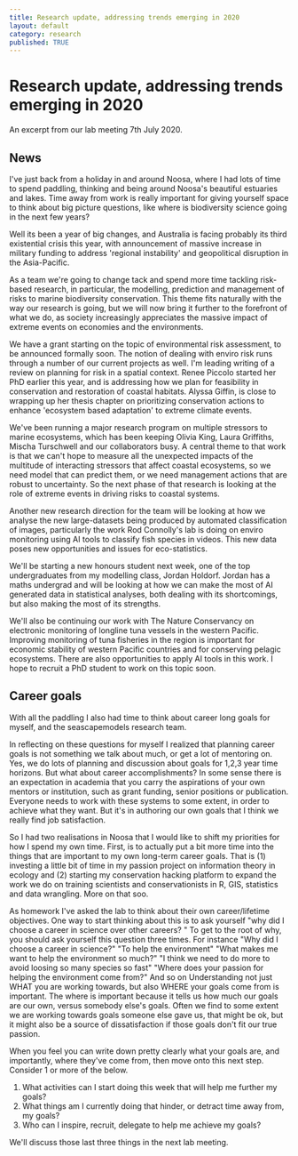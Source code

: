 ```yaml
---
title: Research update, addressing trends emerging in 2020
layout: default
category: research
published: TRUE
---
```


# Research update, addressing trends emerging in 2020

An excerpt from our lab meeting 7th July 2020.

## News

I've just back from  a holiday in and around Noosa, where I had lots of time to spend paddling, thinking and being around Noosa's beautiful estuaries and lakes. Time away from work is really important for giving yourself space to think about big picture questions, like where is biodiversity science going in the next few years?

Well its been a year of big changes, and Australia is facing probably its third existential crisis this year, with announcement of massive increase in military funding to address 'regional instability' and geopolitical disruption in the Asia-Pacific.

As a team we're going to change tack and spend more time tackling risk-based research, in particular, the modelling, prediction and management of risks to marine biodiversity conservation. This theme fits naturally with the way our research is going, but we will now bring it further to the forefront of what we do, as society increasingly appreciates the massive impact of extreme events on economies and the environments.

We have a grant starting on the topic of environmental risk assessment, to be announced formally soon. The notion of dealing with enviro risk runs through a number of our current projects as well. I'm leading writing of a review on planning for risk in a spatial context. Renee Piccolo started her PhD earlier this year, and is addressing how we plan for feasibility in conservation and restoration of coastal habitats. Alyssa Giffin, is close to wrapping up her thesis chapter on prioritizing conservation actions to enhance 'ecosystem based adaptation' to extreme climate events.

We've been running a major research program on multiple stressors to marine ecosystems, which has been keeping Olivia King, Laura Griffiths, Mischa Turschwell and our collaborators busy. A central theme to that work is that we can't hope to measure all the unexpected impacts of the multitude of interacting stressors that affect coastal ecosystems, so we need model that can predict them, or we need management actions that are robust to uncertainty. So the next phase of that research is looking at the role of extreme events in driving risks to coastal systems.

Another new research direction for the team will be looking at how we analyse the new large-datasets being produced by automated classification of images, particularly the work Rod Connolly's lab is doing on enviro monitoring using AI tools to classify fish species in videos. This new data poses new opportunities and issues for eco-statistics.

We'll be starting a new honours student next week, one of the top undergraduates from my modelling class, Jordan Holdorf. Jordan has a maths undergrad and will be looking at how we can make the most of AI generated data in statistical analyses, both dealing with its shortcomings, but also making the most of its strengths.

We'll also be continuing our work with The Nature Conservancy on electronic monitoring of longline tuna vessels in the western Pacific. Improving monitoring of tuna fisheries in the region is important for economic stability of western Pacific countries and for conserving pelagic ecosystems. There are also opportunities to apply AI tools in this work. I hope to recruit a PhD student to work on this topic soon.

## Career goals

With all the paddling I also had time to think about career long goals for myself, and the seascapemodels research team.

In reflecting on these questions for myself I realized that planning career goals is not something we talk about much, or get a lot of mentoring on. Yes, we do lots of planning and discussion about goals for 1,2,3 year time horizons. But what about career accomplishments? In some sense there is an expectation in academia that you carry the aspirations of your own mentors or institution, such as grant funding, senior positions or publication. Everyone needs to work with these systems to some extent, in order to achieve what they want. But it's in authoring our own goals that I think we really find job satisfaction.

So I had two realisations in Noosa that I would like to shift my priorities for how I spend my own time. First, is to actually put a bit more time into the things that are important to my own long-term career goals. That is (1) investing a little bit of time in my passion project on information theory in ecology and (2) starting my conservation hacking platform to expand the work we do on training scientists and conservationists in R, GIS, statistics and data wrangling. More on that soo.

As homework I've asked the lab to think about their own career/lifetime objectives. One way to start thinking about this is to ask yourself "why did I choose a career in science over other careers? "
To get to the root of why, you should ask yourself this question three times. For instance
"Why did I choose a career in science?"
"To help the environment"
"What makes me want to help the environment so much?"
"I think we need to do more to avoid loosing so many species so fast"
"Where does your passion for helping the environment come from?"
And so on
Understanding not just WHAT you are working towards, but also WHERE your goals come from is important. The where is important because it tells us how much our goals are our own, versus somebody else's goals. Often we find to some extent we are working towards goals someone else gave us, that might be ok, but it might also be a source of dissatisfaction if those goals don't fit our true passion.

When you feel you can write down pretty clearly what your goals are, and importantly, where they've come from, then move onto this next step.
Consider 1 or more of the below.
1. What activities can I start doing this week that will help me further my goals?
2. What things am I currently doing that hinder, or detract time away from, my goals?
3. Who can I inspire, recruit, delegate to help me achieve my goals?

We'll discuss those last three things in the next lab meeting.

